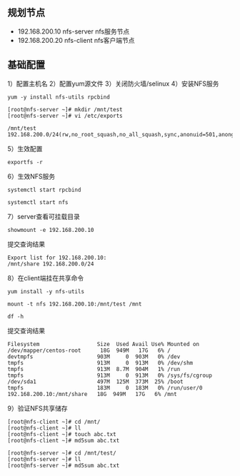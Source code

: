 ## 规划节点
- 192.168.200.10  nfs-server  nfs服务节点
- 192.168.200.20  nfs-client  nfs客户端节点
## 基础配置
1）配置主机名
2）配置yum源文件
3）关闭防火墙/selinux
4）安装NFS服务
```
yum -y install nfs-utils rpcbind
```
```
[root@nfs-server ~]# mkdir /mnt/test
[root@nfs-server ~]# vi /etc/exports
```
```
/mnt/test 192.168.200.0/24(rw,no_root_squash,no_all_squash,sync,anonuid=501,anongid=501)
```
5）生效配置
```
exportfs -r
```
6）生效NFS服务
```
systemctl start rpcbind
```
```
systemctl start nfs
```
7）server查看可挂载目录
```
showmount -e 192.168.200.10
```
提交查询结果
```
Export list for 192.168.200.10:
/mnt/share 192.168.200.0/24
```
8）在client端挂在共享命令
```
yum install -y nfs-utils
```
```
mount -t nfs 192.168.200.10:/mnt/test /mnt
```
```
df -h
```
提交查询结果
```
Filesystem                  Size  Used Avail Use% Mounted on
/dev/mapper/centos-root      18G  949M   17G   6% /
devtmpfs                    903M     0  903M   0% /dev
tmpfs                       913M     0  913M   0% /dev/shm
tmpfs                       913M  8.7M  904M   1% /run
tmpfs                       913M     0  913M   0% /sys/fs/cgroup
/dev/sda1                   497M  125M  373M  25% /boot
tmpfs                       183M     0  183M   0% /run/user/0
192.168.200.10:/mnt/share   18G  949M   17G   6% /mnt
```
9）验证NFS共享储存
```
[root@nfs-client ~]# cd /mnt/
[root@nfs-client ~]# ll
[root@nfs-client ~]# touch abc.txt
[root@nfs-client ~]# md5sum abc.txt
```
```
[root@nfs-server ~]# cd /mnt/test/
[root@nfs-server ~]# ll
[root@nfs-server ~]# md5sum abc.txt
```
